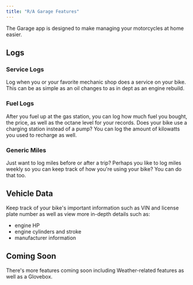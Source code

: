 ```yaml
---
title: "R/A Garage Features"
---
```


The Garage app is designed to make managing your motorcycles at home easier.


## Logs

### Service Logs

Log when you or your favorite mechanic shop does a service on your bike.
This can be as simple as an oil changes to as in dept as an engine rebuild.

### Fuel Logs

After you fuel up at the gas station, you can log how much fuel you bought, the price, as well as the octane level for your records.
Does your bike use a charging station instead of a pump?
You can log the amount of kilowatts you used to recharge as well.

### Generic Miles

Just want to log miles before or after a trip?
Perhaps you like to log miles weekly so you can keep track of how you're using your bike?
You can do that too.


## Vehicle Data

Keep track of your bike's important information such as VIN and license plate number as well as view more in-depth details such as:

- engine HP
- engine cylinders and stroke
- manufacturer information


## Coming Soon

There's more features coming soon including Weather-related features as well as a Glovebox.
